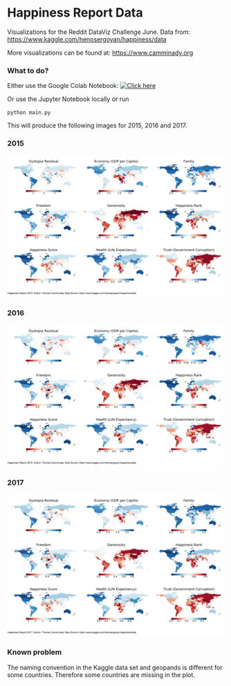 # Happiness Report Data
Visualizations for the Reddit DataViz Challenge June.
Data from: https://www.kaggle.com/henosergoyan/happiness/data

More visualizations can be found at: https://www.camminady.org

### What to do?
Either use the Google Colab Notebook: [![Click here](https://colab.research.google.com/assets/colab-badge.svg)](https://colab.research.google.com/github/camminady/DataVisJune/blob/master/main_colab.ipynb)

Or use the Jupyter Notebook locally or run
```shell
python main.py
```

This will produce the following images for 2015, 2016 and 2017.

### 2015

![Summary for 2015](https://raw.githubusercontent.com/camminady/DataVisJune/master/2015_overview.png)

### 2016

![Summary for 2016](https://raw.githubusercontent.com/camminady/DataVisJune/master/2016_overview.png)

### 2017

![Summary for 2017](https://raw.githubusercontent.com/camminady/DataVisJune/master/2017_overview.png)



### Known problem

The naming convention in the Kaggle data set and geopands is different for some countries. Therefore some countries are missing in the plot.
